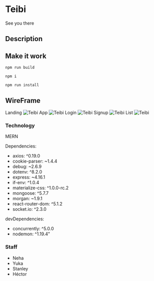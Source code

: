 # Teibi

See you there

## Description


## Make it work

```npm run build```

```npm i```

```npm run install```

## WireFrame

Landing
![Teibi](./static/landing.png)
App
![Teibi](./static/app.png)
Login
![Teibi](./static/login.png)
Signup
![Teibi](./static/signup.png)
List
![Teibi](./static/list.png)

### Technology

MERN

Dependencies:
- axios: ^0.19.0
- cookie-parser: ~1.4.4
- debug: ~2.6.9
- dotenv: ^8.2.0
- express: ~4.16.1
- if-env: ^1.0.4
- materialize-css: ^1.0.0-rc.2
- mongoose: ^5.7.7
- morgan: ~1.9.1
- react-router-dom: ^5.1.2
- socket.io: ^2.3.0

devDependencies:
- concurrently: ^5.0.0
- nodemon: ^1.19.4"


### Staff

- Neha
- Yuka
- Stanley
- Héctor
